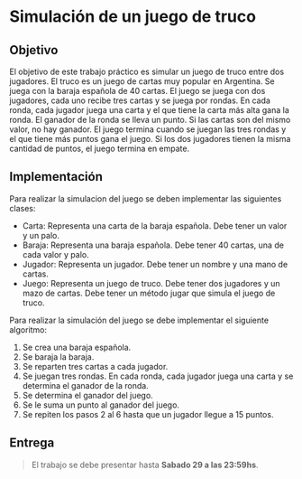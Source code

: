 # Simulación de un juego de truco

## Objetivo
El objetivo de este trabajo práctico es simular un juego de truco entre dos jugadores. El truco es un juego de cartas muy popular en Argentina. Se juega con la baraja española de 40 cartas. El juego se juega con dos jugadores, cada uno recibe tres cartas y se juega por rondas. En cada ronda, cada jugador juega una carta y el que tiene la carta más alta gana la ronda. El ganador de la ronda se lleva un punto. Si las cartas son del mismo valor, no hay ganador. El juego termina cuando se juegan las tres rondas y el que tiene más puntos gana el juego. Si los dos jugadores tienen la misma cantidad de puntos, el juego termina en empate.

## Implementación
Para realizar la simulacion del juego se deben implementar las siguientes clases:
- Carta: Representa una carta de la baraja española. Debe tener un valor y un palo.
- Baraja: Representa una baraja española. Debe tener 40 cartas, una de cada valor y palo.
- Jugador: Representa un jugador. Debe tener un nombre y una mano de cartas.
- Juego: Representa un juego de truco. Debe tener dos jugadores y un mazo de cartas. Debe tener un método jugar que simula el juego de truco.

Para realizar la simulación del juego se debe implementar el siguiente algoritmo:
1. Se crea una baraja española.
2. Se baraja la baraja.
3. Se reparten tres cartas a cada jugador.
4. Se juegan tres rondas. En cada ronda, cada jugador juega una carta y se determina el ganador de la ronda.
5. Se determina el ganador del juego.
6. Se le suma un punto al ganador del juego.
7. Se repiten los pasos 2 al 6 hasta que un jugador llegue a 15 puntos.

## Entrega

> El trabajo se debe presentar hasta
> **Sabado 29 a las 23:59hs**.


